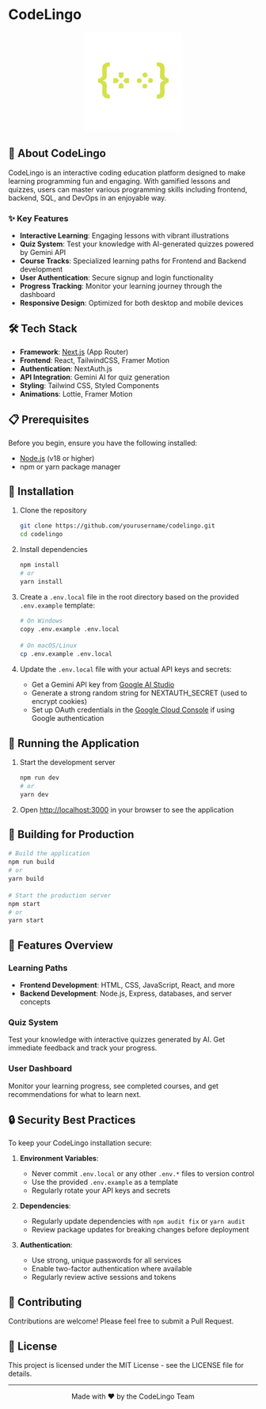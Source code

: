 # CodeLingo

<p align="center">
  <img src="/public/LogoWithoutText.png" alt="CodeLingo Logo" width="200"/>
</p>

## 🚀 About CodeLingo

CodeLingo is an interactive coding education platform designed to make learning programming fun and engaging. With gamified lessons and quizzes, users can master various programming skills including frontend, backend, SQL, and DevOps in an enjoyable way.

### ✨ Key Features

- **Interactive Learning**: Engaging lessons with vibrant illustrations
- **Quiz System**: Test your knowledge with AI-generated quizzes powered by Gemini API
- **Course Tracks**: Specialized learning paths for Frontend and Backend development
- **User Authentication**: Secure signup and login functionality
- **Progress Tracking**: Monitor your learning journey through the dashboard
- **Responsive Design**: Optimized for both desktop and mobile devices

## 🛠️ Tech Stack

- **Framework**: [Next.js](https://nextjs.org/) (App Router)
- **Frontend**: React, TailwindCSS, Framer Motion
- **Authentication**: NextAuth.js
- **API Integration**: Gemini AI for quiz generation
- **Styling**: Tailwind CSS, Styled Components
- **Animations**: Lottie, Framer Motion

## 📋 Prerequisites

Before you begin, ensure you have the following installed:
- [Node.js](https://nodejs.org/) (v18 or higher)
- npm or yarn package manager

## 🔧 Installation

1. Clone the repository
   ```bash
   git clone https://github.com/yourusername/codelingo.git
   cd codelingo
   ```

2. Install dependencies
   ```bash
   npm install
   # or
   yarn install
   ```

3. Create a `.env.local` file in the root directory based on the provided `.env.example` template:
   ```bash
   # On Windows
   copy .env.example .env.local
   
   # On macOS/Linux
   cp .env.example .env.local
   ```
   
4. Update the `.env.local` file with your actual API keys and secrets:
   - Get a Gemini API key from [Google AI Studio](https://makersuite.google.com/app/apikey)
   - Generate a strong random string for NEXTAUTH_SECRET (used to encrypt cookies)
   - Set up OAuth credentials in the [Google Cloud Console](https://console.cloud.google.com/) if using Google authentication

## 🚀 Running the Application

1. Start the development server
   ```bash
   npm run dev
   # or
   yarn dev
   ```

2. Open [http://localhost:3000](http://localhost:3000) in your browser to see the application

## 🧪 Building for Production

```bash
# Build the application
npm run build
# or
yarn build

# Start the production server
npm start
# or
yarn start
```

## 📱 Features Overview

### Learning Paths
- **Frontend Development**: HTML, CSS, JavaScript, React, and more
- **Backend Development**: Node.js, Express, databases, and server concepts

### Quiz System
Test your knowledge with interactive quizzes generated by AI. Get immediate feedback and track your progress.

### User Dashboard
Monitor your learning progress, see completed courses, and get recommendations for what to learn next.

## 🔒 Security Best Practices

To keep your CodeLingo installation secure:

1. **Environment Variables**:
   - Never commit `.env.local` or any other `.env.*` files to version control
   - Use the provided `.env.example` as a template
   - Regularly rotate your API keys and secrets

2. **Dependencies**:
   - Regularly update dependencies with `npm audit fix` or `yarn audit`
   - Review package updates for breaking changes before deployment

3. **Authentication**:
   - Use strong, unique passwords for all services
   - Enable two-factor authentication where available
   - Regularly review active sessions and tokens

## 🤝 Contributing

Contributions are welcome! Please feel free to submit a Pull Request.

## 📄 License

This project is licensed under the MIT License - see the LICENSE file for details.

---

<p align="center">Made with ❤️ by the CodeLingo Team</p>
